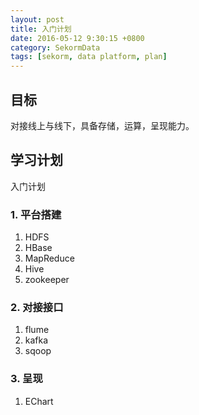 ```yaml
---
layout: post
title: 入门计划
date: 2016-05-12 9:30:15 +0800
category: SekormData
tags: [sekorm, data platform, plan]
---
```


## 目标

对接线上与线下，具备存储，运算，呈现能力。

## 学习计划

入门计划

### 1. 平台搭建

1. HDFS
2. HBase
3. MapReduce
4. Hive
5. zookeeper

### 2. 对接接口

1. flume
2. kafka
3. sqoop

### 3. 呈现

1. EChart
